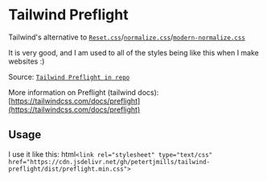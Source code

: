 # Tailwind Preflight

Tailwind's alternative to [`Reset.css`](https://meyerweb.com/eric/tools/css/reset/)/[`normalize.css`](https://necolas.github.io/normalize.css/)/[`modern-normalize.css`](https://github.com/sindresorhus/modern-normalize)

It is very good, and I am used to all of the styles being like this when I make websites :)

Source: [`Tailwind Preflight in repo`](https://github.com/tailwindlabs/tailwindcss/blob/master/src/css/preflight.css)

More information on Preflight (tailwind docs): [https://tailwindcss.com/docs/preflight](https://tailwindcss.com/docs/preflight)

## Usage

I use it like this: 
html`<link rel="stylesheet" type="text/css" href="https://cdn.jsdelivr.net/gh/petertjmills/tailwind-preflight/dist/preflight.min.css">`